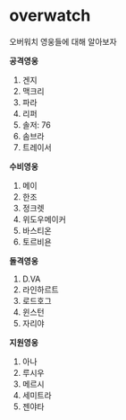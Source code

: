 # overwatch
오버워치 영웅들에 대해 알아보자

**공격영웅**
1. 겐지
2. 맥크리
3. 파라
4. 리퍼
5. 솔저: 76
6. 솜브라
7. 트레이서

**수비영웅**
1. 메이
2. 한조
3. 정크렛
4. 위도우메이커
5. 바스티온
6. 토르비욘

**돌격영웅**
1. D.VA 
2. 라인하르트
3. 로드호그
4. 윈스턴
5. 자리야

**지원영웅**
1. 아나
2. 루시우
3. 메르시
4. 세미트라
5. 젠야타
